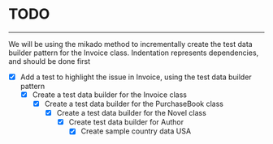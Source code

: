 # TODO
------

We will be using the mikado method to incrementally create the test data builder pattern for the Invoice class.
Indentation represents dependencies, and should be done first

- [x] Add a test to highlight the issue in Invoice, using the test data builder pattern
  - [x] Create a test data builder for the Invoice class
    - [x] Create a test data builder for the PurchaseBook class
      - [x] Create a test data builder for the Novel class
        - [x] Create test data builder for Author
          - [x] Create sample country data USA
